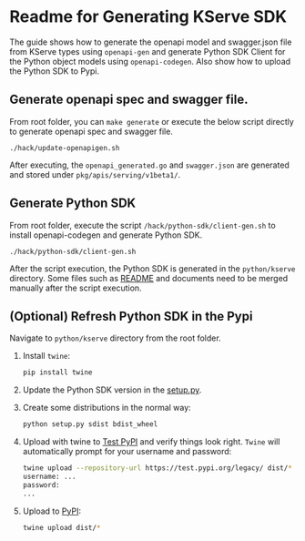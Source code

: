 
# Readme for Generating KServe SDK

The guide shows how to generate the openapi model and swagger.json file from KServe types using `openapi-gen` and generate Python SDK Client for the Python object models using `openapi-codegen`. Also show how to upload the Python SDK to Pypi.

## Generate openapi spec and swagger file.

From root folder, you can `make generate` or execute the below script directly to generate openapi spec and swagger file.

```
./hack/update-openapigen.sh
```
After executing, the `openapi_generated.go` and `swagger.json` are generated and stored under `pkg/apis/serving/v1beta1/`.

## Generate Python SDK

From root folder, execute the script `/hack/python-sdk/client-gen.sh` to install openapi-codegen and generate Python SDK.

```
./hack/python-sdk/client-gen.sh
```
After the script execution, the Python SDK is generated in the `python/kserve` directory. Some files such as [README](../../python/kserve/README.md) and documents need to be merged manually after the script execution.

## (Optional) Refresh Python SDK in the Pypi

Navigate to `python/kserve` directory from the root folder.

1. Install `twine`:

   ```bash
   pip install twine
   ```

2. Update the Python SDK version in the [setup.py](../../python/kserve/setup.py).

3. Create some distributions in the normal way:

    ```bash
    python setup.py sdist bdist_wheel
    ```

4. Upload with twine to [Test PyPI](https://packaging.python.org/guides/using-testpypi/) and verify things look right. `Twine` will automatically prompt for your username and password:
    ```bash
    twine upload --repository-url https://test.pypi.org/legacy/ dist/*
    username: ...
    password:
    ...
    ```

5. Upload to [PyPI](https://pypi.org/search/?q=kserve):
    ```bash
    twine upload dist/*
    ```
